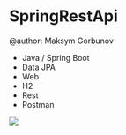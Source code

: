 # SpringRestApi
@author: Maksym Gorbunov

* Java / Spring Boot 
* Data JPA
* Web
* H2
* Rest
* Postman


![](info/info.gif)

